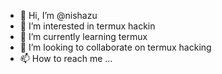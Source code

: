 - 👋 Hi, I’m @nishazu
- 👀 I’m interested in termux hackin
- 🌱 I’m currently learning termux
- 💞️ I’m looking to collaborate on termux hacking
- 📫 How to reach me ...

<!---
nishazu/nishazu is a ✨ special ✨ repository because its `README.md` (this file) appears on your GitHub profile.
You can click the Preview link to take a look at your changes.
--->
